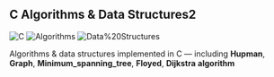 ## C Algorithms & Data Structures2
![C](https://img.shields.io/badge/C-00599C?style=for-the-badge&logo=c&logoColor=white)
![Algorithms](https://img.shields.io/badge/Algorithms-263238?style=for-the-badge)
![Data%20Structures](https://img.shields.io/badge/Data%20Structures-455A64?style=for-the-badge)

Algorithms & data structures implemented in C — including 
**Hupman**, **Graph**, **Minimum_spanning_tree**, **Floyed**, **Dijkstra** **algorithm**
